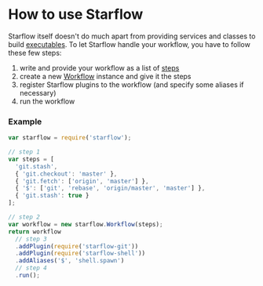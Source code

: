 # How to use Starflow

Starflow itself doesn't do much apart from providing services and classes to build [executables](glossary.md#executable).
To let Starflow handle your workflow, you have to follow these few steps:

1. write and provide your workflow as a list of [steps](glossary.md#step)
2. create a new [Workflow](glossary.md#workflow) instance and give it the steps
3. register Starflow plugins to the workflow (and specify some aliases if necessary)
4. run the workflow

### Example

```js
var starflow = require('starflow');

// step 1
var steps = [
  'git.stash',
  { 'git.checkout': 'master' },
  { 'git.fetch': ['origin', 'master'] },
  { '$': ['git', 'rebase', 'origin/master', 'master'] },
  { 'git.stash': true }
];

// step 2
var workflow = new starflow.Workflow(steps);
return workflow
  // step 3
  .addPlugin(require('starflow-git'))
  .addPlugin(require('starflow-shell'))
  .addAliases('$', 'shell.spawn')
  // step 4
  .run();
```
